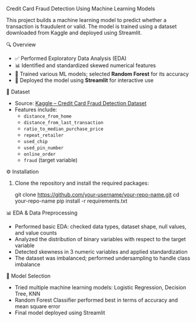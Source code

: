  Credit Card Fraud Detection Using Machine Learning Models

This project builds a machine learning model to predict whether a transaction is fraudulent or valid. The model is trained using a dataset downloaded from Kaggle and deployed using Streamlit.

🔍 Overview

- ✅ Performed Exploratory Data Analysis (EDA)
- 📊 Identified and standardized skewed numerical features
- 🧠 Trained various ML models; selected **Random Forest** for its accuracy
- 🚀 Deployed the model using **Streamlit** for interactive use

 📁 Dataset

- Source: [Kaggle – Credit Card Fraud Detection Dataset](https://www.kaggle.com/datasets/dhanushnarayananr/credit-card-fraud)
- Features include:
  - `distance_from_home`
  - `distance_from_last_transaction`
  - `ratio_to_median_purchase_price`
  - `repeat_retailer`
  - `used_chip`
  - `used_pin_number`
  - `online_order`
  - `fraud` (target variable)

 ⚙️ Installation

1. Clone the repository and install the required packages:

   git clone https://github.com/your-username/your-repo-name.git
   cd your-repo-name
   pip install -r requirements.txt

📊 EDA & Data Preprocessing

  - Performed basic EDA: checked data types, dataset shape, null values, and value counts
  - Analyzed the distribution of binary variables with respect to the target variable
  - Detected skewness in 3 numeric variables and applied standardization
  - The dataset was imbalanced; performed undersampling to handle class imbalance

🧠 Model Selection

  - Tried multiple machine learning models: Logistic Regression, Decision Tree, KNN
  - Random Forest Classifier performed best in terms of accuracy and mean square error
  - Final model deployed using Streamlit








